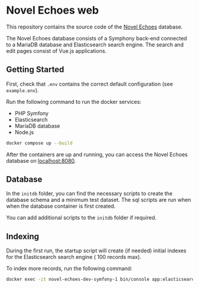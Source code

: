 # Novel Echoes web

This repository contains the source code of the [Novel Echoes](https://www.novelsaints.ugent.be/) database.

The Novel Echoes database consists of a Symphony back-end connected to a MariaDB database and Elasticsearch search engine.
The search and edit pages consist of Vue.js applications.

## Getting Started

First, check that `.env` contains the correct default configuration (see `example.env`).

Run the following command to run the docker services:

- PHP Symfony
- Elasticsearch
- MariaDB database
- Node.js

```sh
docker compose up --build 
```

After the containers are up and running, you can access the Novel Echoes database on [localhost:8080](http://localhost:8080).

## Database

In the `initdb` folder, you can find the necessary scripts to create the database schema and a minimum test dataset. The
sql scripts are run when when the database container is first created.

You can add additional scripts to the `initdb` folder if required.

## Indexing

During the first run, the startup script will create (if needed) initial indexes for the Elasticsearch search engine (
100 records max).

To index more records, run the following command:

```sh
docker exec -it novel-echoes-dev-symfony-1 bin/console app:elasticsearch:index text [max limit]
```